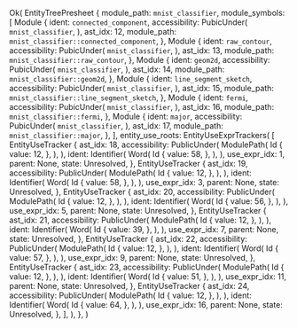 Ok(
    EntityTreePresheet {
        module_path: `mnist_classifier`,
        module_symbols: [
            Module {
                ident: `connected_component`,
                accessibility: PubicUnder(
                    `mnist_classifier`,
                ),
                ast_idx: 12,
                module_path: `mnist_classifier::connected_component`,
            },
            Module {
                ident: `raw_contour`,
                accessibility: PubicUnder(
                    `mnist_classifier`,
                ),
                ast_idx: 13,
                module_path: `mnist_classifier::raw_contour`,
            },
            Module {
                ident: `geom2d`,
                accessibility: PubicUnder(
                    `mnist_classifier`,
                ),
                ast_idx: 14,
                module_path: `mnist_classifier::geom2d`,
            },
            Module {
                ident: `line_segment_sketch`,
                accessibility: PubicUnder(
                    `mnist_classifier`,
                ),
                ast_idx: 15,
                module_path: `mnist_classifier::line_segment_sketch`,
            },
            Module {
                ident: `fermi`,
                accessibility: PubicUnder(
                    `mnist_classifier`,
                ),
                ast_idx: 16,
                module_path: `mnist_classifier::fermi`,
            },
            Module {
                ident: `major`,
                accessibility: PubicUnder(
                    `mnist_classifier`,
                ),
                ast_idx: 17,
                module_path: `mnist_classifier::major`,
            },
        ],
        entity_use_roots: EntityUseExprTrackers(
            [
                EntityUseTracker {
                    ast_idx: 18,
                    accessibility: PublicUnder(
                        ModulePath(
                            Id {
                                value: 12,
                            },
                        ),
                    ),
                    ident: Identifier(
                        Word(
                            Id {
                                value: 58,
                            },
                        ),
                    ),
                    use_expr_idx: 1,
                    parent: None,
                    state: Unresolved,
                },
                EntityUseTracker {
                    ast_idx: 19,
                    accessibility: PublicUnder(
                        ModulePath(
                            Id {
                                value: 12,
                            },
                        ),
                    ),
                    ident: Identifier(
                        Word(
                            Id {
                                value: 58,
                            },
                        ),
                    ),
                    use_expr_idx: 3,
                    parent: None,
                    state: Unresolved,
                },
                EntityUseTracker {
                    ast_idx: 20,
                    accessibility: PublicUnder(
                        ModulePath(
                            Id {
                                value: 12,
                            },
                        ),
                    ),
                    ident: Identifier(
                        Word(
                            Id {
                                value: 56,
                            },
                        ),
                    ),
                    use_expr_idx: 5,
                    parent: None,
                    state: Unresolved,
                },
                EntityUseTracker {
                    ast_idx: 21,
                    accessibility: PublicUnder(
                        ModulePath(
                            Id {
                                value: 12,
                            },
                        ),
                    ),
                    ident: Identifier(
                        Word(
                            Id {
                                value: 39,
                            },
                        ),
                    ),
                    use_expr_idx: 7,
                    parent: None,
                    state: Unresolved,
                },
                EntityUseTracker {
                    ast_idx: 22,
                    accessibility: PublicUnder(
                        ModulePath(
                            Id {
                                value: 12,
                            },
                        ),
                    ),
                    ident: Identifier(
                        Word(
                            Id {
                                value: 57,
                            },
                        ),
                    ),
                    use_expr_idx: 9,
                    parent: None,
                    state: Unresolved,
                },
                EntityUseTracker {
                    ast_idx: 23,
                    accessibility: PublicUnder(
                        ModulePath(
                            Id {
                                value: 12,
                            },
                        ),
                    ),
                    ident: Identifier(
                        Word(
                            Id {
                                value: 51,
                            },
                        ),
                    ),
                    use_expr_idx: 11,
                    parent: None,
                    state: Unresolved,
                },
                EntityUseTracker {
                    ast_idx: 24,
                    accessibility: PublicUnder(
                        ModulePath(
                            Id {
                                value: 12,
                            },
                        ),
                    ),
                    ident: Identifier(
                        Word(
                            Id {
                                value: 64,
                            },
                        ),
                    ),
                    use_expr_idx: 16,
                    parent: None,
                    state: Unresolved,
                },
            ],
        ),
    },
)